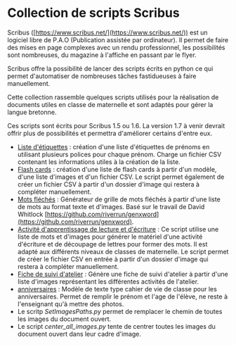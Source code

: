 # Collection de scripts Scribus

Scribus ([https://www.scribus.net/](https://www.scribus.net/)) est un logiciel libre de P.A.O (Publication assistée par ordinateur).
Il permet de faire des mises en page complexes avec un rendu professionnel, les possibilités sont nombreuses, du magazine à l'affiche en passant par le flyer.

Scribus offre la possibilité de lancer des scripts écrits en python ce qui permet d'automatiser de nombreuses tâches fastidueuses à faire manuellement.

Cette collection rassemble quelques scripts utilisés pour la réalisation de documents utiles en classe de maternelle et sont adaptés pour gérer la langue bretonne.

Ces scripts sont écrits pour Scribus 1.5 ou 1.6. La version 1.7 à venir devrait offrir plus de possibilités et permettra d'améliorer certains d'entre eux.

 - [Liste d'étiquettes](etiquettes) : création d'une liste d'étiquettes de prénoms en utilisant plusieurs polices pour chaque prénom. Charge un fichier CSV contenant les informations utiles à la création de la liste.
 - [Flash cards](ScribusImagiers) : création d'une liste de flash cards à partir d'un modèle, d'une liste d'images et d'un fichier CSV. Le script permet également de créer un fichier CSV à partir d'un dossier d'image qui restera à compléter manuellement.
 - [Mots fléchés](crosswords) : Générateur de grille de mots fléchés à partir d'une liste de mots au format texte et d'images. Basé sur le travail de David Whitlock [https://github.com/riverrun/genxword](https://github.com/riverrun/genxword).
 - [Activité d'apprentissage de lecture et d'écriture](lettresMobiles) : Ce script utilise une liste de mots et d'images pour générer le matériel d'une activité d'écriture et de découpage de lettres pour former des mots. Il est adapté aux différents niveaux de classes de maternelle. Le script permet de créer le fichier CSV en entrée à partir d'un dossier d'image qui restera à compléter manuellement.
 - [Fiche de suivi d'atelier](fiches_suivi_ateliers) : Génère une fiche de suivi d'atelier à partir d'une liste d'images représentant les différentes activités de l'atelier.
 - [anniversaires](anniversaires) : Modèle de texte type cahier de vie de classe pour les anniversaires. Permet de remplir le prénom et l'age de l'élève, ne reste à l'enseignant qu'à mettre des photos.
 - Le scritp *SetImagesPaths.py* permet de remplacer le chemin de toutes les images du document ouvert.
 - Le script *center_all_images.py* tente de centrer toutes les images du document ouvert dans leur cadre d'image.
